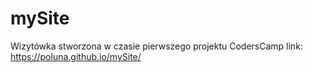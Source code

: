 # mySite 
Wizytówka stworzona w czasie pierwszego projektu CodersCamp
link: https://poluna.github.io/mySite/